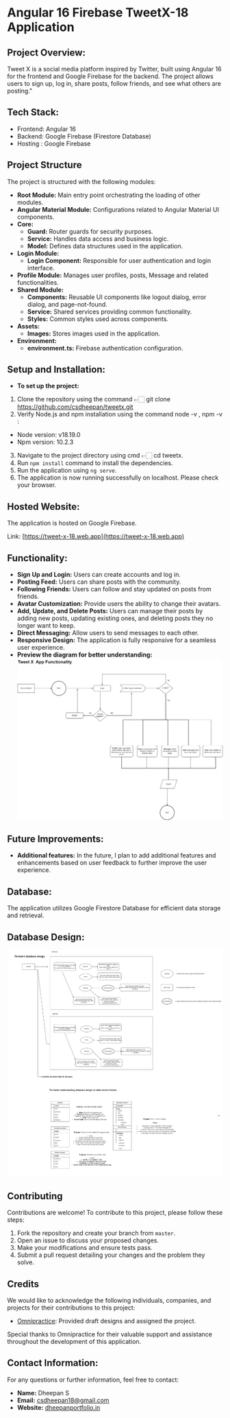 # Angular 16 Firebase TweetX-18 Application

## Project Overview:
Tweet X is a social media platform inspired by Twitter, built using Angular 16 for the frontend and Google Firebase for the backend. The project allows users to sign up, log in, share posts, follow friends, and see what others are posting."

## Tech Stack:
- Frontend: Angular 16
- Backend: Google Firebase (Firestore Database)
- Hosting : Google Firebase


## Project Structure
The project is structured with the following modules:

- **Root Module:** Main entry point orchestrating the loading of other modules.
- **Angular Material Module:** Configurations related to Angular Material UI components.
- **Core:**
  - **Guard:** Router guards for security purposes.
  - **Service:** Handles data access and business logic.
  - **Model:** Defines data structures used in the application.
- **Login Module:**
  - **Login Component:** Responsible for user authentication and login interface.
- **Profile Module:** Manages user profiles, posts, Message and related functionalities.
- **Shared Module:**
  - **Components:** Reusable UI components like logout dialog, error dialog, and page-not-found.
  - **Service:** Shared services providing common functionality.
  - **Styles:** Common styles used across components.
- **Assets:**
  - **Images:** Stores images used in the application.
- **Environment:**
  - **environment.ts:** Firebase authentication configuration.

## Setup and Installation:

- **To set up the project:**
1. Clone the repository using the command 👉🏻 git clone https://github.com/csdheepan/tweetx.git
2. Verify Node.js and npm installation using the command node -v , npm -v :
- Node version: v18.19.0
- Npm version: 10.2.3
3. Navigate to the project directory using cmd 👉🏻 cd tweetx.
4. Run `npm install` command to install the dependencies.
5. Run the application using `ng serve`.
6. The application is now running successfully on localhost. Please check your browser.

## Hosted Website:
The application is hosted on Google Firebase.

Link: [https://tweet-x-18.web.app](https://tweet-x-18.web.app)

## Functionality:
- **Sign Up and Login:** Users can create accounts and log in.
- **Posting Feed:** Users can share posts with the community.
- **Following Friends:** Users can follow and stay updated on posts from friends.
- **Avatar Customization:** Provide users the ability to change their avatars.
- **Add, Update, and Delete Posts:** Users can manage their posts by adding new posts, updating existing ones, and deleting posts they no longer want to keep.
- **Direct Messaging:** Allow users to send messages to each other.
- **Responsive Design:** The application is fully responsive for a seamless user experience.
- **Preview the diagram for better understanding:** ![Application Functionality Diagram](src/assets/images/application-diagram.jpg)

## Future Improvements:
- **Additional features:** In the future, I plan to add additional features and enhancements based on user feedback to further improve the user experience.

## Database:
The application utilizes Google Firestore Database for efficient data storage and retrieval.

## Database Design:
![firestore database design diagram](src/assets/images/database-design.jpg)

## Contributing
Contributions are welcome! To contribute to this project, please follow these steps:

1. Fork the repository and create your branch from `master`.
2. Open an issue to discuss your proposed changes.
3. Make your modifications and ensure tests pass.
4. Submit a pull request detailing your changes and the problem they solve.

## Credits
We would like to acknowledge the following individuals, companies, and projects for their contributions to this project:

- [Omnipractice](https://omnipractice.co/): Provided draft designs and assigned the project.

Special thanks to Omnipractice for their valuable support and assistance throughout the development of this application.


## Contact Information:
For any questions or further information, feel free to contact:

- **Name:** Dheepan S
- **Email:** csdheepan18@gmail.com
- **Website:** [dheepanportfolio.in](https://dheepanportfolio.in)

